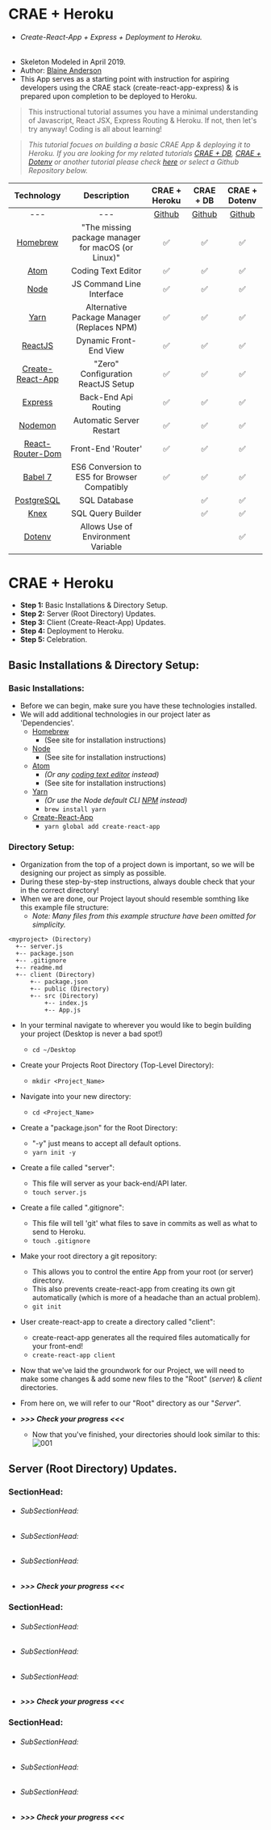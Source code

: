 # CRAE + Heroku
  * ###### Create-React-App + Express + Deployment to Heroku.
  * Skeleton Modeled in April 2019.
  * Author: [Blaine Anderson](https://github.com/BlaineAndersonDev)
  * This App serves as a starting point with instruction for aspiring developers using the CRAE stack (create-react-app-express) & is prepared upon completion to be deployed to Heroku.

> This instructional tutorial assumes you have a minimal understanding of Javascript, React JSX, Express Routing & Heroku. If not, then let's try anyway! Coding is all about learning!

> *This tutorial focues on building a basic CRAE App & deploying it to Heroku. If you are looking for my related tutorials [CRAE + DB](), [CRAE + Dotenv]() or another tutorial please check [here]() or select a Github Repository below.*

  | Technology | Description | CRAE + Heroku | CRAE + DB | CRAE + Dotenv |
  | --- | --- | --- | --- | --- |
  | <center>---</center> | <center>---</center> | <center>[Github]()</center> | <center>[Github]()</center> | <center>[Github]()</center> |
  | <center>[Homebrew](https://brew.sh/)</center> | <center>"The missing package manager for macOS (or Linux)"</center> | <center>:white_check_mark:</center> | <center>:white_check_mark:</center> | <center>:white_check_mark:</center> |
  | <center>[Atom](https://atom.io/)</center> | <center>Coding Text Editor</center> | <center>:white_check_mark:</center> | <center>:white_check_mark:</center> | <center>:white_check_mark:</center> |
  | <center>[Node](https://nodejs.org/en/)</center> | <center>JS Command Line Interface</center> | <center>:white_check_mark:</center> | <center>:white_check_mark:</center> | <center>:white_check_mark:</center> |
  | <center>[Yarn](https://github.com/yarnpkg/yarn)</center> | <center>Alternative Package Manager (Replaces NPM)</center> | <center>:white_check_mark:</center> | <center>:white_check_mark:</center> | <center>:white_check_mark:</center> |
  | <center>[ReactJS](https://reactjs.org/)</center> | <center>Dynamic Front-End View</center> | <center>:white_check_mark:</center> | <center>:white_check_mark:</center> | <center>:white_check_mark:</center> |
  | <center>[Create-React-App](https://github.com/facebook/create-react-app)</center> | <center>"Zero" Configuration ReactJS Setup</center> | <center>:white_check_mark:</center> | <center>:white_check_mark:</center> | <center>:white_check_mark:</center> |
  | <center>[Express](https://expressjs.com/)</center> | <center>Back-End Api Routing</center> | <center>:white_check_mark:</center> | <center>:white_check_mark:</center> | <center>:white_check_mark:</center> |
  | <center>[Nodemon](https://nodemon.io/)</center> | <center>Automatic Server Restart</center> | <center>:white_check_mark:</center> | <center>:white_check_mark:</center> | <center>:white_check_mark:</center> |
  | <center>[React-Router-Dom](https://github.com/ReactTraining/react-router#readme)</center> | <center>Front-End 'Router'</center> | <center>:white_check_mark:</center> | <center>:white_check_mark:</center> | <center>:white_check_mark:</center> |
  | <center>[Babel 7](https://babeljs.io/)</center> | <center>ES6 Conversion to ES5 for Browser Compatibly</center> | <center>:white_check_mark:</center> | <center>:white_check_mark:</center> | <center>:white_check_mark:</center> |
  | <center>[PostgreSQL](https://www.postgresql.org/)</center> | <center>SQL Database</center> | | <center>:white_check_mark:</center> | <center>:white_check_mark:</center> |
  | <center>[Knex](https://knexjs.org/)</center> | <center>SQL Query Builder</center> | | <center>:white_check_mark:</center> | <center>:white_check_mark:</center> |
  | <center>[Dotenv](https://github.com/motdotla/dotenv#readme)</center> | <center>Allows Use of Environment Variable</center> | | | <center>:white_check_mark:</center> |

# CRAE + Heroku
  * **Step 1:** Basic Installations & Directory Setup.
  * **Step 2:** Server (Root Directory) Updates.
  * **Step 3:** Client (Create-React-App) Updates.
  * **Step 4:** Deployment to Heroku.
  * **Step 5:** Celebration.

## Basic Installations & Directory Setup:
### Basic Installations:
  * Before we can begin, make sure you have these technologies installed.
  * We will add additional technologies in our project later as 'Dependencies'.
    * [Homebrew](https://brew.sh/)
      * (See site for installation instructions)
    * [Node](https://nodejs.org/en/)
      * (See site for installation instructions)
    * [Atom](https://atom.io/)
      * *(Or any [coding text editor](https://www.elegantthemes.com/blog/resources/best-code-editors) instead)*
      * (See site for installation instructions)
    * [Yarn](https://github.com/yarnpkg/yarn)
      * *(Or use the Node default CLI [NPM](https://github.com/npm/cli) instead)*
      * `brew install yarn`
    * [Create-React-App](https://github.com/facebook/create-react-app)
      * `yarn global add create-react-app`

### Directory Setup:
  * Organization from the top of a project down is important, so we will be designing our project as simply as possible.
  * During these step-by-step instructions, always double check that your in the correct directory!
  * When we are done, our Project layout should resemble somthing like this example file structure:
    * *Note: Many files from this example structure have been omitted for simplicity.*
  ~~~
  <myproject> (Directory)
    +-- server.js
    +-- package.json
    +-- .gitignore
    +-- readme.md
    +-- client (Directory)
        +-- package.json
        +-- public (Directory)
        +-- src (Directory)
            +-- index.js
            +-- App.js
  ~~~

  * In your terminal navigate to wherever you would like to begin building your project (Desktop is never a bad spot!)
    * `cd ~/Desktop`
  * Create your Projects Root Directory (Top-Level Directory):
    * `mkdir <Project_Name>`
  * Navigate into your new directory:
    * `cd <Project_Name>`
  * Create a "package.json" for the Root Directory:
    * "-y" just means to accept all default options.
    * `yarn init -y`
  * Create a file called "server":
    * This file will server as your back-end/API later.
    * `touch server.js`
  * Create a file called ".gitignore":
    * This file will tell 'git' what files to save in commits as well as what to send to Heroku.
    * `touch .gitignore`
  * Make your root directory a git repository:
    * This allows you to control the entire App from your root (or server) directory.
    * This also prevents create-react-app from creating its own git automatically (which is more of a headache than an actual problem).
    * `git init`
  * User create-react-app to create a directory called "client":
    *  create-react-app generates all the required files automatically for your front-end!
    * `create-react-app client`

  * Now that we've laid the groundwork for our Project, we will need to make some changes & add some new files to the "Root" (*server*) & *client* directories.
  * From here on, we will refer to our "Root" directory as our "*Server*".

  * **_>>> Check your progress <<<_**
    * Now that you've finished, your directories should look similar to this:
    ![001](client/public/images/001_directory_setup.png?raw=true)






## Server (Root Directory) Updates.
### SectionHead:
  * ###### SubSectionHead:
  * ###### SubSectionHead:
  * ###### SubSectionHead:
  * **_>>> Check your progress <<<_**

### SectionHead:
  * ###### SubSectionHead:
  * ###### SubSectionHead:
  * ###### SubSectionHead:
  * **_>>> Check your progress <<<_**

### SectionHead:
  * ###### SubSectionHead:
  * ###### SubSectionHead:
  * ###### SubSectionHead:
  * **_>>> Check your progress <<<_**
